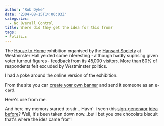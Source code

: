 ```yaml
---
author: "Rob Dyke"
date: "2004-08-15T14:00:03Z"
categories:
  - No Overall Control
title: Where did they get the idea for this from?
tags:
- Politics
---
```

The [House to Home](http://www.housetohomelive.com/) exhibition organised by the [Hansard Society](http://www.hansardsociety.org.uk/) at Westminster Hall yeilded some interesting - although hardly suprising given voter turnout figures - feedback from its 45,000 visitors. More than 80% of respondents felt excluded by Westminster politics.

I had a poke around the online version of the exhibition.

From the site you can [create your own banner](http://www.housetohomelive.com/4-your-opinion.html) and send it someone as an e-card.

Here's one from me.

And here my memory started to stir... Havn't I seen this [sign-generator](http://www.ryano.net/iraq/) [idea](http://www.freerepublic.com/focus/f-news/1115829/posts) [before](http://www.snopes.com/photos/military/boudreaux.asp)? Well, it's been taken down now...but I bet you one chocolate biscuit that's where the idea came from!
